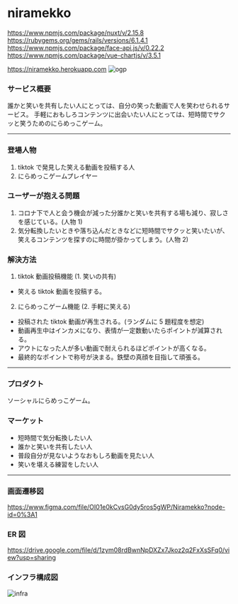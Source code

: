 # niramekko
https://www.npmjs.com/package/nuxt/v/2.15.8
https://rubygems.org/gems/rails/versions/6.1.4.1
https://www.npmjs.com/package/face-api.js/v/0.22.2
https://www.npmjs.com/package/vue-chartjs/v/3.5.1

https://niramekko.herokuapp.com
![ogp](https://user-images.githubusercontent.com/81754336/146897061-f0ef1fff-ec4d-43be-bc53-5f2b68a70bbd.png)

### サービス概要

誰かと笑いを共有したい人にとっては、自分の笑った動画で人を笑わせられるサービス。
手軽におもしろコンテンツに出会いたい人にとっては、短時間でサクッと笑うためのにらめっこゲーム。

---

### 登場人物

1. tiktok で発見した笑える動画を投稿する人
1. にらめっこゲームプレイヤー

### ユーザーが抱える問題

1. コロナ下で人と会う機会が減った分誰かと笑いを共有する場も減り、寂しさを感じている。(人物 1)
1. 気分転換したいときや落ち込んだときなどに短時間でサクッと笑いたいが、笑えるコンテンツを探すのに時間が掛かってしまう。(人物 2)

### 解決方法

1. tiktok 動画投稿機能 (1. 笑いの共有)

- 笑える tiktok 動画を投稿する。

2. にらめっこゲーム機能 (2. 手軽に笑える)

- 投稿された tiktok 動画が再生される。(ランダムに 5 題程度を想定)
- 動画再生中はインカメになり、表情が一定数動いたらポイントが減算される。
- アウトになった人が多い動画で耐えられるほどポイントが高くなる。
- 最終的なポイントで称号が決まる。鉄壁の真顔を目指して頑張る。

---

### プロダクト

ソーシャルにらめっこゲーム。

### マーケット

- 短時間で気分転換したい人
- 誰かと笑いを共有したい人
- 普段自分が見ないようなおもしろ動画を見たい人
- 笑いを堪える練習をしたい人

---

### 画面遷移図

https://www.figma.com/file/OI01e0kCvsG0dy5ros5gWP/Niramekko?node-id=0%3A1

### ER 図

https://drive.google.com/file/d/1zym08rdBwnNpDXZx7Jkoz2q2FxXsSFq0/view?usp=sharing

### インフラ構成図

![infra](https://user-images.githubusercontent.com/81754336/146894379-5dd75584-4aad-401c-a008-cad224c4f2b9.png)